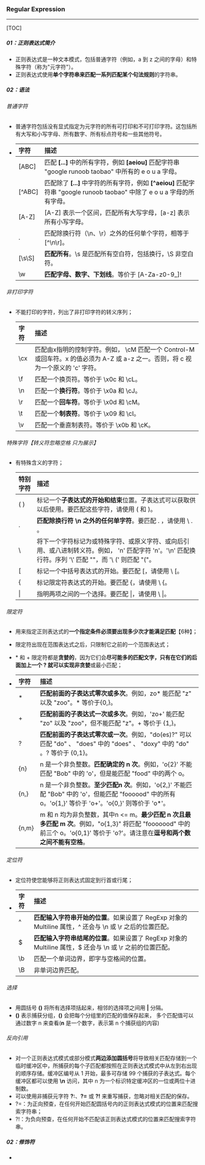 ### Regular Expression

------

[TOC]

##### 01：正则表达式简介

- 正则表达式是一种文本模式，包括普通字符（例如，a 到 z 之间的字母）和特殊字符（称为"元字符"）。
- 正则表达式使用**单个字符串来匹配一系列匹配某个句法规则**的字符串。

##### 02：语法

###### 普通字符

- 普通字符包括没有显式指定为元字符的所有可打印和不可打印字符。这包括所有大写和小写字母、所有数字、所有标点符号和一些其他符号。

- | 字符   | 描述                                                         |
  | :----- | :----------------------------------------------------------- |
  | [ABC]  | 匹配 **[...]** 中的所有字符，例如 **[aeiou]** 匹配字符串 "google runoob taobao" 中所有的 e o u a 字母。 |
  | [^ABC] | 匹配除了 **[...]** 中字符的所有字符，例如 **[^aeiou]** 匹配字符串 "google runoob taobao" 中除了 e o u a 字母的所有字母。 |
  | [A-Z]  | [A-Z] 表示一个区间，匹配所有大写字母，[a-z] 表示所有小写字母。 |
  | .      | 匹配除换行符（\n、\r）之外的任何单个字符，相等于 [^\n\r]。   |
  | [\s\S] | **匹配所有**。\s 是匹配所有空白符，包括换行，\S 非空白符。   |
  | \w     | **匹配字母、数字、下划线**。等价于 [A-Za-z0-9_]!             |

###### 非打印字符

- 不能打印的字符，列出了非打印字符的转义序列；

  | 字符 | 描述                                                         |
  | :--- | :----------------------------------------------------------- |
  | \cx  | 匹配由x指明的控制字符。例如， \cM 匹配一个 Control-M 或回车符。x 的值必须为 A-Z 或 a-z 之一。否则，将 c 视为一个原义的 'c' 字符。 |
  | \f   | 匹配一个换页符。等价于 \x0c 和 \cL。                         |
  | \n   | 匹配一个**换行符**。等价于 \x0a 和 \cJ。                     |
  | \r   | 匹配一个**回车符**。等价于 \x0d 和 \cM。                     |
  | \t   | 匹配一个**制表符**。等价于 \x09 和 \cI。                     |
  | \v   | 匹配一个垂直制表符。等价于 \x0b 和 \cK。                     |

###### 特殊字符【转义符忽略空格 只为展示】 

- 有特殊含义的字符；

  | 特别字符 | 描述                                                         |
  | :------- | :----------------------------------------------------------- |
  | ( )      | 标记一个**子表达式的开始和结束**位置。子表达式可以获取供以后使用。要匹配这些字符，请使用 \( 和 \)。 |
  | .        | **匹配除换行符 \n 之外的任何单字符**。要匹配 . ，请使用 \ . 。 |
  | \        | 将下一个字符标记为或特殊字符、或原义字符、或向后引用、或八进制转义符。例如， 'n' 匹配字符 'n'。'\n' 匹配换行符。序列 '\\' 匹配 "\"，而 '\ (' 则匹配 "("。 |
  | [        | 标记一个中括号表达式的开始。要匹配 [，请使用 \ [。           |
  | {        | 标记限定符表达式的开始。要匹配 {，请使用 \ {。               |
  | \|       | 指明两项之间的一个选择。要匹配 \|，请使用 \ \|。             |

###### 限定符

- 用来指定正则表达式的**一个指定条件必须要出现多少次才能满足匹配**【6种】；

- 限定符出现在范围表达式之后，只限制它之前的一个范围表达式；

- \* 和 + 限定符都是**贪婪的**，因为它们会**尽可能多的匹配文字，只有在它们的后面加上一个 ? 就可以实现非贪婪**或最小匹配；

- | 字符  | 描述                                                         |
  | :---- | :----------------------------------------------------------- |
  | *     | **匹配前面的子表达式零次或多次**。例如，zo* 能匹配 "z" 以及 "zoo"。* 等价于{0,}。 |
  | +     | **匹配前面的子表达式一次或多次**。例如，'zo+' 能匹配 "zo" 以及 "zoo"，但不能匹配 "z"。+ 等价于 {1,}。 |
  | ?     | **匹配前面的子表达式零次或一次**。例如，"do(es)?" 可以匹配 "do" 、 "does" 中的 "does" 、 "doxy" 中的 "do" 。? 等价于 {0,1}。 |
  | {n}   | n 是一个非负整数。**匹配确定的 n 次**。例如，'o{2}' 不能匹配 "Bob" 中的 'o'，但是能匹配 "food" 中的两个 o。 |
  | {n,}  | n 是一个非负整数。**至少匹配n 次**。例如，'o{2,}' 不能匹配 "Bob" 中的 'o'，但能匹配 "foooood" 中的所有 o。'o{1,}' 等价于 'o+'。'o{0,}' 则等价于 'o*'。 |
  | {n,m} | m 和 n 均为非负整数，其中n <= m。**最少匹配 n 次且最多匹配 m 次**。例如，"o{1,3}" 将匹配 "fooooood" 中的前三个 o。'o{0,1}' 等价于 'o?'。请注意在**逗号和两个数之间不能有空格**。 |

###### 定位符

- 定位符使您能够将正则表达式固定到行首或行尾；

- | 字符 | 描述                                                         |
  | :--- | :----------------------------------------------------------- |
  | ^    | **匹配输入字符串开始的位置**。如果设置了 RegExp 对象的 Multiline 属性，^ 还会与 \n 或 \r 之后的位置匹配。 |
  | $    | **匹配输入字符串结尾的位置**。如果设置了 RegExp 对象的 Multiline 属性，$ 还会与 \n 或 \r 之前的位置匹配。 |
  | \b   | 匹配一个单词边界，即字与空格间的位置。                       |
  | \B   | 非单词边界匹配。                                             |

###### 选择

- 用圆括号 **()** 将所有选择项括起来，相邻的选择项之间用 **|** 分隔。
- **()** 表示捕获分组，**()** 会把每个分组里的匹配的值保存起来， 多个匹配值可以通过数字 n 来查看(**n** 是一个数字，表示第 n 个捕获组的内容)

###### 反向引用

- 对一个正则表达式模式或部分模式**两边添加圆括号**将导致相关匹配存储到一个临时缓冲区中，所捕获的每个子匹配都按照在正则表达式模式中从左到右出现的顺序存储。缓冲区编号从 1 开始，最多可存储 99 个捕获的子表达式。每个缓冲区都可以使用 **\n** 访问，其中 n 为一个标识特定缓冲区的一位或两位十进制数。
- 可以使用非捕获元字符 **?:**、**?=** 或 **?!** 来重写捕获，忽略对相关匹配的保存。
- ?=：为正向预查，在任何开始匹配圆括号内的正则表达式模式的位置来匹配搜索字符串；
- ?!：为负向预查，在任何开始不匹配该正则表达式模式的位置来匹配搜索字符串。

##### 02：修饰符

- 













